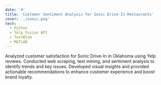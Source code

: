 ```yaml
---
date: '4'
title: 'Customer Sentiment Analysis for Sonic Drive-In Restaurants'
cover: './sonic.png'
tech:
  - Python
  - Yelp Fusion API
  - TextBlob
  - MATLAB
---
```


Analyzed customer satisfaction for Sonic Drive-In in Oklahoma using Yelp reviews. Conducted web scraping, text mining, and sentiment analysis to identify trends and key issues. Developed visual insights and provided actionable recommendations to enhance customer experience and boost brand loyalty.
